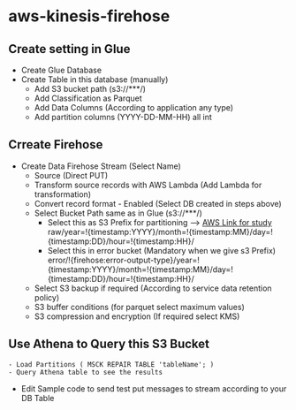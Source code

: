 # aws-kinesis-firehose
 
## Create setting in Glue
- Create Glue Database
- Create Table in this database (manually)
	- Add S3 bucket path (s3://***/)
	- Add Classification as Parquet
	- Add Data Columns (According to application any type)
	- Add partition columns (YYYY-DD-MM-HH) all int

## Crreate Firehose	
- Create Data Firehose Stream (Select Name)
	- Source (Direct PUT)
    - Transform source records with AWS Lambda (Add Lambda for transformation)
	- Convert record format - Enabled (Select DB created in steps above)
	- Select Bucket Path same as in Glue (s3://***/)
		- Select this as S3 Prefix for partitioning --> [AWS Link for study](https://docs.aws.amazon.com/firehose/latest/dev/s3-prefixes.html)\
		raw/year=!{timestamp:YYYY}/month=!{timestamp:MM}/day=!{timestamp:DD}/hour=!{timestamp:HH}/
		- Select this in error bucket (Mandatory when we give s3 Prefix)\
		error/!{firehose:error-output-type}/year=!{timestamp:YYYY}/month=!{timestamp:MM}/day=!{timestamp:DD}/hour=!{timestamp:HH}/
	- Select S3 backup if required (According to service data retention policy)
	- S3 buffer conditions (for parquet select maximum values)
	- S3 compression and encryption (If required select KMS)

## Use Athena to Query this S3 Bucket
    - Load Partitions ( MSCK REPAIR TABLE 'tableName'; )
    - Query Athena table to see the results

* Edit Sample code to send test put messages to stream according to your DB Table
